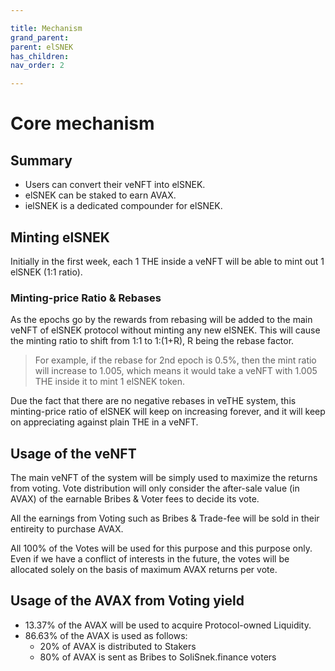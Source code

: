 ```yaml
---

title: Mechanism
grand_parent:
parent: elSNEK
has_children:
nav_order: 2

---
```


# Core mechanism

## Summary
- Users can convert their veNFT into elSNEK.
- elSNEK can be staked to earn AVAX.
- ielSNEK is a dedicated compounder for elSNEK.

## Minting elSNEK
Initially in the first week, each 1 THE inside a veNFT will be able to mint out 1 elSNEK (1:1 ratio).

### Minting-price Ratio & Rebases
As the epochs go by the rewards from rebasing will be added to the main veNFT of elSNEK protocol without minting any new elSNEK. This will cause the minting ratio to shift from 1:1 to 1:(1+R), R being the rebase factor.

> For example, if the rebase for 2nd epoch is 0.5%, then the mint ratio will increase to 1.005, which means it would take a veNFT with 1.005 THE inside it to mint 1 elSNEK token.

Due the fact that there are no negative rebases in veTHE system, this minting-price ratio of elSNEK will keep on increasing forever, and it will keep on appreciating against plain THE in a veNFT.

## Usage of the veNFT
The main veNFT of the system will be simply used to maximize the returns from voting. Vote distribution will only consider the after-sale value (in AVAX) of the earnable Bribes & Voter fees to decide its vote.

All the earnings from Voting such as Bribes & Trade-fee will be sold in their entireity to purchase AVAX.

All 100% of the Votes will be used for this purpose and this purpose only. Even if we have a conflict of interests in the future, the votes will be allocated solely on the basis of maximum AVAX returns per vote.

## Usage of the AVAX from Voting yield
- 13.37% of the AVAX will be used to acquire Protocol-owned Liquidity.
- 86.63% of the AVAX is used as follows:
	- 20% of AVAX is distributed to Stakers
	- 80% of AVAX is sent as Bribes to SoliSnek.finance voters

